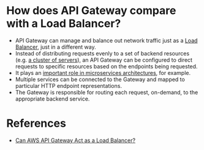 # How does API Gateway compare with a Load Balancer?
- API Gateway can manage and balance out network traffic just as a [Load Balancer](ElasticLoadBalancer), just in a different way.
- Instead of distributing requests evenly to a set of backend resources (e.g. [a cluster of servers](../../1_HLDDesignComponents/0_SystemGlossaries/ServersCluster.md)), an API Gateway can be configured to direct requests to specific resources based on the endpoints being requested.
- It plays an [important role in microservices architectures](../../1_HLDDesignComponents/1_MicroServicesSOA), for example.
- Multiple services can be connected to the Gateway and mapped to particular HTTP endpoint representations.
- The Gateway is responsible for routing each request, on-demand, to the appropriate backend service.

# References
- [Can AWS API Gateway Act as a Load Balancer?](https://dashbird.io/blog/can-api-gateway-act-load-balancer/)